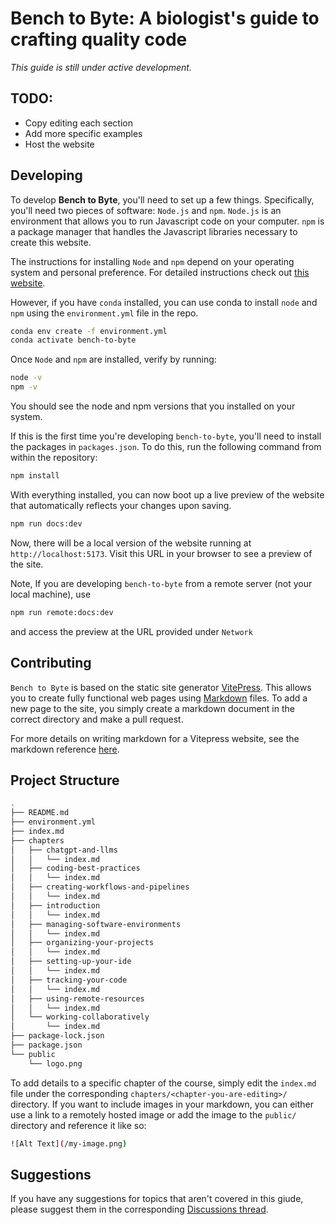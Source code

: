 # Bench to Byte: A biologist's guide to crafting quality code

*This guide is still under active development.*

## TODO:

- Copy editing each section
- Add more specific examples
- Host the website
  
## Developing

To develop **Bench to Byte**, you'll need to set up a few things. Specifically, you'll need two pieces of software: `Node.js` and `npm`. `Node.js` is an environment that allows you to run Javascript code on your computer. `npm` is a package manager that handles the Javascript libraries necessary to create this website.

The instructions for installing `Node` and `npm` depend on your operating system and personal preference. For detailed instructions check out [this website](https://docs.npmjs.com/downloading-and-installing-node-js-and-npm).

However, if you have `conda` installed, you can use conda to install `node` and `npm` using the `environment.yml` file in the repo.

```bash
conda env create -f environment.yml
conda activate bench-to-byte
```

Once `Node` and `npm` are installed, verify by running:

```bash
node -v
npm -v
```

You should see the node and npm versions that you installed on your system.

If this is the first time you're developing `bench-to-byte`, you'll need to install the packages in `packages.json`. To do this, run the following command from within the repository:

```bash
npm install
```

With everything installed, you can now boot up a live preview of the website that automatically reflects your changes upon saving.

```bash
npm run docs:dev
```

Now, there will be a local version of the website running at `http://localhost:5173`. Visit this URL in your browser to see a preview of the site.

Note, If you are developing `bench-to-byte` from a remote server (not your local machine), use

```bash
npm run remote:docs:dev
```

and access the preview at the URL provided under `Network`

## Contributing

`Bench to Byte` is based on the static site generator [VitePress](https://vitepress.dev/). This allows you to create fully functional web pages using [Markdown](https://www.markdownguide.org/) files. To add a new page to the site, you simply create a markdown document in the correct directory and make a pull request.

For more details on writing markdown for a Vitepress website, see the markdown reference [here](https://vitepress.dev/guide/markdown).

## Project Structure

```bash
.
├── README.md
├── environment.yml
├── index.md
├── chapters
│   ├── chatgpt-and-llms
│   │   └── index.md
│   ├── coding-best-practices
│   │   └── index.md
│   ├── creating-workflows-and-pipelines
│   │   └── index.md
│   ├── introduction
│   │   └── index.md
│   ├── managing-software-environments
│   │   └── index.md
│   ├── organizing-your-projects
│   │   └── index.md
│   ├── setting-up-your-ide
│   │   └── index.md
│   ├── tracking-your-code
│   │   └── index.md
│   ├── using-remote-resources
│   │   └── index.md
│   └── working-collaboratively
│       └── index.md
├── package-lock.json
├── package.json
└── public
    └── logo.png
```

To add details to a specific chapter of the course, simply edit the `index.md` file under the corresponding `chapters/<chapter-you-are-editing>/` directory. If you want to include images in your markdown, you can either use a link to a remotely hosted image or add the image to the `public/` directory and reference it like so:

```bash
![Alt Text](/my-image.png)
```

## Suggestions

If you have any suggestions for topics that aren't covered in this giude, please suggest them in the corresponding [Discussions thread](https://github.com/WillHannon-MCB/bench-to-byte/discussions/1).
